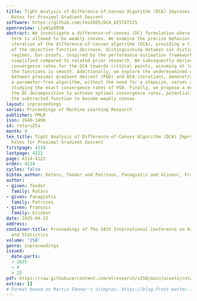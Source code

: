 ```yaml
---
title: Tight Analysis of Difference-of-Convex Algorithm (DCA) Improves Convergence
  Rates for Proximal Gradient Descent
software: https://github.com/teo2605/DCA_AISTATS25
openreview: L1yW1pX9YW
abstract: We investigate a difference-of-convex (DC) formulation where the second
  term is allowed to be weakly convex. We examine the precise behavior of a single
  iteration of the difference-of-convex algorithm (DCA), providing a tight characterization
  of the objective function decrease, distinguishing between six distinct parameter
  regimes. Our proofs, inspired by the performance estimation framework, are notably
  simplified compared to related prior research. We subsequently derive sublinear
  convergence rates for the DCA towards critical points, assuming at least one of
  the functions is smooth. Additionally, we explore the underexamined equivalence
  between proximal gradient descent (PGD) and DCA iterations, demonstrating how DCA,
  a parameter-free algorithm, without the need for a stepsize, serves as a tool for
  studying the exact convergence rates of PGD. Finally, we propose a method to optimize
  the DC decomposition to achieve optimal convergence rates, potentially transforming
  the subtracted function to become weakly convex.
layout: inproceedings
series: Proceedings of Machine Learning Research
publisher: PMLR
issn: 2640-3498
id: rotaru25a
month: 0
tex_title: Tight Analysis of Difference-of-Convex Algorithm (DCA) Improves Convergence
  Rates for Proximal Gradient Descent
firstpage: 4114
lastpage: 4122
page: 4114-4122
order: 4114
cycles: false
bibtex_author: Rotaru, Teodor and Patrinos, Panagiotis and Glineur, Fran{\c{c}}ois
author:
- given: Teodor
  family: Rotaru
- given: Panagiotis
  family: Patrinos
- given: François
  family: Glineur
date: 2025-04-23
address:
container-title: Proceedings of The 28th International Conference on Artificial Intelligence
  and Statistics
volume: '258'
genre: inproceedings
issued:
  date-parts:
  - 2025
  - 4
  - 23
pdf: https://raw.githubusercontent.com/mlresearch/v258/main/assets/rotaru25a/rotaru25a.pdf
extras: []
# Format based on Martin Fenner's citeproc: https://blog.front-matter.io/posts/citeproc-yaml-for-bibliographies/
---
```

